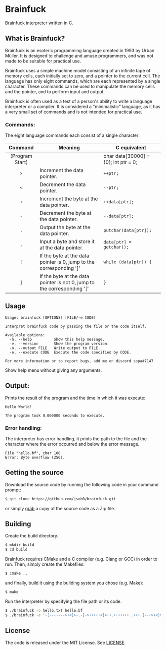 # Brainfuck
Brainfuck interpreter written in C.

## What is Brainfuck?

Brainfuck is an esoteric programming language created in 1993 by Urban Müller. It is designed to challenge and amuse programmers, and was not made to be suitable for practical use.

Brainfuck uses a simple machine model consisting of an infinite tape of memory cells, each initially set to zero, and a pointer to the current cell. The language has only eight commands, which are each represented by a single character. These commands can be used to manipulate the memory cells and the pointer, and to perform input and output.

Brainfuck is often used as a test of a person's ability to write a language interpreter or a compiler. It is considered a "minimalistic" language, as it has a very small set of commands and is not intended for practical use.

### Commands:

The eight language commands each consist of a single character: 

| Command         | Meaning                                                                 | C equivalent                             |
|:---------------:|-------------------------------------------------------------------------|------------------------------------------|
| (Program Start) |                                                                         | char data[30000] = {0}; int ptr = 0;     |
| `>`             | Increment the data pointer.                                             | `++ptr;`                                 |
| `<`             | Decrement the data pointer.                                             | `--ptr;`                                 |
| `+`             | Increment the byte at the data pointer.                                 | `++data[ptr];`                           |
| `-`             | Decrement the byte at the data pointer.                                 | `--data[ptr];`                           |
| `.`             | Output the byte at the data pointer.                                    | `putchar(data[ptr]);`                    |
| `,`             | Input a byte and store it at the data pointer.                          | `data[ptr] = getchar();`                 |
| `[`             | If the byte at the data pointer is 0, jump to the corresponding ']'     | `while (data[ptr]) {`                    |
| `]`             | If the byte at the data pointer is not 0, jump to the corresponding '[' | `}`                                      |

## Usage
	Usage: brainfuck [OPTIONS] [FILE/-e CODE]

	Interpret brainfuck code by passing the file or the code itself.

	Available options:
	  -h, --help          Show this help message.
	  -v, --version       Show the program version.
	  -o, --output FILE   Write output to FILE.
	  -e, --execute CODE  Execute the code specified by CODE.

	For more information or to report bugs, add me on discord sopa#7147

Show help menu without giving any arguments.

## Output:
Prints the result of the program and the time in which it was execute:

	Hello World!
	
	The program took 0.000000 seconds to execute.

### Error handling:
The interpreter has error handling, it prints the path to the file and the character where the error occurred and below the error message.

	File "hello.bf", char 108
	Error: Byte overflow (256).

## Getting the source
Download the source code by running the following code in your command prompt:
```sh
$ git clone https://github.com/jsob0/brainfuck.git
```
or simply [grab](https://github.com/jsob0/brainfuck/archive/main.zip) a copy of the source code as a Zip file.

## Building
Create the build directory.
```sh
$ mkdir build
$ cd build
```
Brainfuck requires CMake and a C compiler (e.g. Clang or GCC) in order to run.
Then, simply create the Makefiles:
```sh
$ cmake ..
```
and finally, build it using the building system you chose (e.g. Make):
```sh
$ make
```
Run the interpreter by specifying the file path or its code.
```sh
$ ./brainfuck -o hello.txt hello.bf
$ ./brainfuck -e "-[------->+<]>-.-[->+++++<]>++.+++++++..+++.[--->+<]>----."
```

## License
The code is released under the MIT License. See [LICENSE](/LICENSE).
